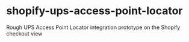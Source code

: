 # shopify-ups-access-point-locator
Rough UPS Access Point Locator integration prototype on the Shopify checkout view 
